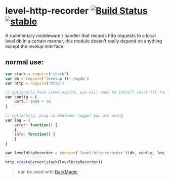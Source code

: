 # level-http-recorder [![Build Status](https://secure.travis-ci.org/kessler/level-http-recorder.png?branch=master)](http://travis-ci.org/kessler/level-http-recorder) [![stable](http://badges.github.io/stability-badges/dist/stable.svg)](http://github.com/badges/stability-badges)

A rudimentary middleware / handler that records http requests to a local level db in a certain manner, this module doesn't really depend on anything except the levelup interface.

## normal use:
```js
var stack = require('stack')
var db = require('levelup')('./mydb')
var http = require('http')

// optionally have items expire, you will need to install level-ttl for this to take effect
var config = {
	dbTTL: 1000 * 10
}

// optionally, plug in whatever logger you are using
var log = {
	error: function() {
	},
	info: function() {
	}
}

var levelHttpRecorder = require('level-http-recorder')(db, config, log)

http.createServer(stack(levelHttpRecorder))

```

> can be used with [DarkMagic](https://github.com/kessler/darkmagic)
